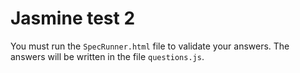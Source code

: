 # Jasmine test 2

You must run the `SpecRunner.html` file to validate your answers.
The answers will be written in the file `questions.js`.
